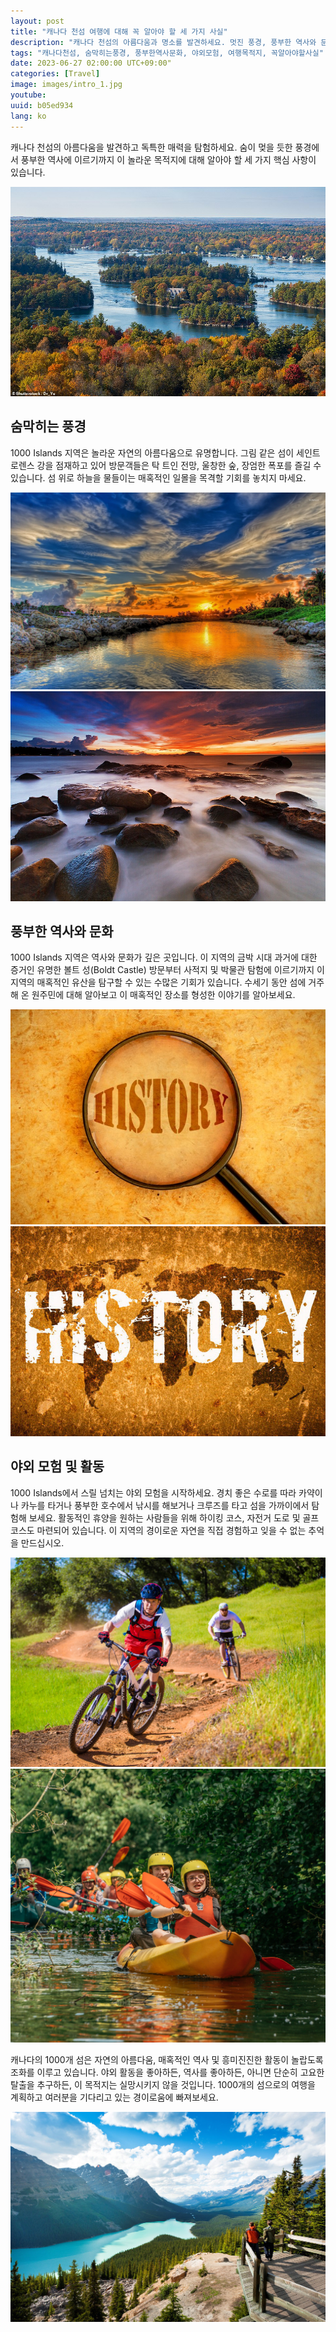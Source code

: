 ```yaml
---
layout: post
title: "캐나다 천섬 여행에 대해 꼭 알아야 할 세 가지 사실"
description: "캐나다 천섬의 아름다움과 명소를 발견하세요. 멋진 풍경, 풍부한 역사와 문화, 야외 모험을 즐기며 잊을 수 없는 추억 만들기."
tags: "캐나다천섬, 숨막히는풍경, 풍부한역사문화, 야외모험, 여행목적지, 꼭알아야할사실"
date: 2023-06-27 02:00:00 UTC+09:00"
categories: [Travel]
image: images/intro_1.jpg
youtube: 
uuid: b05ed934
lang: ko
---
```


캐나다 천섬의 아름다움을 발견하고 독특한 매력을 탐험하세요. 숨이 멎을 듯한 풍경에서 풍부한 역사에 이르기까지 이 놀라운 목적지에 대해 알아야 할 세 가지 핵심 사항이 있습니다.

![hide](images/intro_1.jpg)


## 숨막히는 풍경
1000 Islands 지역은 놀라운 자연의 아름다움으로 유명합니다. 그림 같은 섬이 세인트 로렌스 강을 점재하고 있어 방문객들은 탁 트인 전망, 울창한 숲, 장엄한 폭포를 즐길 수 있습니다. 섬 위로 하늘을 물들이는 매혹적인 일몰을 목격할 기회를 놓치지 마세요.

![숨막히는 풍경](images/main1_2.jpg)
![숨막히는 풍경](images/main1_3.jpg)


## 풍부한 역사와 문화
1000 Islands 지역은 역사와 문화가 깊은 곳입니다. 이 지역의 금박 시대 과거에 대한 증거인 유명한 볼트 성(Boldt Castle) 방문부터 사적지 및 박물관 탐험에 이르기까지 이 지역의 매혹적인 유산을 탐구할 수 있는 수많은 기회가 있습니다. 수세기 동안 섬에 거주해 온 원주민에 대해 알아보고 이 매혹적인 장소를 형성한 이야기를 알아보세요.

![풍부한 역사와 문화](images/main2_6.jpg)
![풍부한 역사와 문화](images/main2_7.jpg)


## 야외 모험 및 활동
1000 Islands에서 스릴 넘치는 야외 모험을 시작하세요. 경치 좋은 수로를 따라 카약이나 카누를 타거나 풍부한 호수에서 낚시를 해보거나 크루즈를 타고 섬을 가까이에서 탐험해 보세요. 활동적인 휴양을 원하는 사람들을 위해 하이킹 코스, 자전거 도로 및 골프 코스도 마련되어 있습니다. 이 지역의 경이로운 자연을 직접 경험하고 잊을 수 없는 추억을 만드십시오.

![야외 모험 및 활동](images/main3_1.jpg)
![야외 모험 및 활동](images/main3_2.jpg)




캐나다의 1000개 섬은 자연의 아름다움, 매혹적인 역사 및 흥미진진한 활동이 놀랍도록 조화를 이루고 있습니다. 야외 활동을 좋아하든, 역사를 좋아하든, 아니면 단순히 고요한 탈출을 추구하든, 이 목적지는 실망시키지 않을 것입니다. 1000개의 섬으로의 여행을 계획하고 여러분을 기다리고 있는 경이로움에 빠져보세요.

![캐나다 천섬](images/intro_2.jpg)
